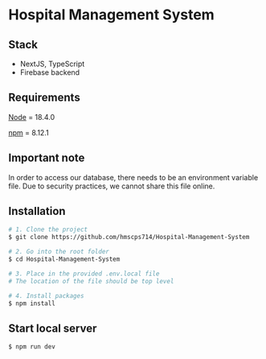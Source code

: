 # Hospital Management System

## Stack
- NextJS, TypeScript
- Firebase backend

## Requirements
[Node](https://nodejs.org/en/) = 18.4.0 

[npm](https://www.npmjs.com/) = 8.12.1

## Important note
In order to access our database, there needs to be an environment variable file. Due to security practices, we cannot share this file online. 

## Installation

```zsh
# 1. Clone the project
$ git clone https://github.com/hmscps714/Hospital-Management-System

# 2. Go into the root folder
$ cd Hospital-Management-System

# 3. Place in the provided .env.local file
# The location of the file should be top level

# 4. Install packages
$ npm install
```

## Start local server

```zsh
$ npm run dev
```
